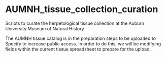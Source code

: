 # AUMNH_tissue_collection_curation
Scripts to curate the herpetological tissue collection at the Auburn University Museum of Natural History

The AUMNH tissue catalog is in the preparation steps to be uploaded to Specify to increase public access. In order to do this, we will be modifying fields within the current tissue spreadsheet to prepare for the upload.
